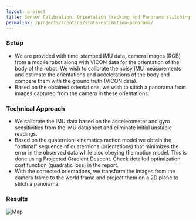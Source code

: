 ```yaml
---
layout: project
title: Sensor Calibration, Orientation tracking and Panorama stitching
permalink: /projects/robotics/state-estimation-panorama/
---
```


### Setup
 - We are provided with time-stamped IMU data, camera images (RGB) from a mobile robot along with VICON data for the orientation of the body of the robot. We wish to calibrate the noisy IMU measurements and estimate the orientations and accelerations of the body and compare them with the ground truth (VICON data).
 - Based on the obtained orientations, we wish to stitch a panorama from images captured from the camera in these orientations.
### Technical Approach
 - We calibrate the IMU data based on the accelerometer and gyro sensitivities from the IMU datasheet and eliminate initial unstable readings.
 - Based on the quaternion-kinematics motion model we obtain the "optimal" sequence of quaternions (orientations) that minimizes the error in the observed data while also obeying the motion model. This is done using Projected Gradient Descent. Check detailed optimization cost function (quadratic loss) in the report.
 - With the corrected orientations, we transform the images from the camera frame to the world frame and project them on a 2D plane to stitch a panorama.

### Results

![Map]( /assets/img/projects/icp-map.jpg )